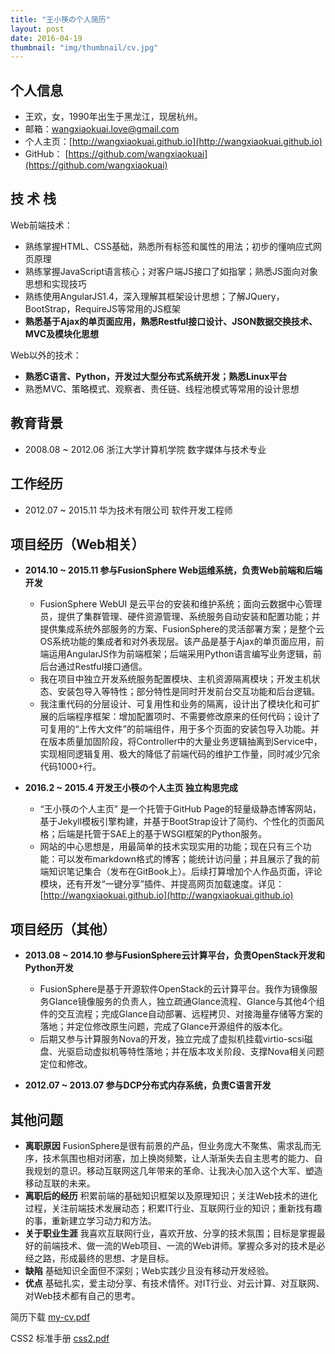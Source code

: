 ```yaml
---
title: "王小筷の个人简历"
layout: post
date: 2016-04-19
thumbnail: "img/thumbnail/cv.jpg"
---
```


## 个人信息
* 王欢，女，1990年出生于黑龙江，现居杭州。
* 邮箱：wangxiaokuai.love@gmail.com
* 个人主页：[http://wangxiaokuai.github.io](http://wangxiaokuai.github.io)
* GitHub：    [https://github.com/wangxiaokuai](https://github.com/wangxiaokuai)

## 技 术 栈
Web前端技术：

* 熟练掌握HTML、CSS基础，熟悉所有标签和属性的用法；初步的懂响应式网页原理
* 熟练掌握JavaScript语言核心；对客户端JS接口了如指掌；熟悉JS面向对象思想和实现技巧
* 熟练使用AngularJS1.4，深入理解其框架设计思想；了解JQuery，BootStrap，RequireJS等常用的JS框架
* **熟悉基于Ajax的单页面应用，熟悉Restful接口设计、JSON数据交换技术、MVC及模块化思想**

Web以外的技术：

* **熟悉C语言、Python，开发过大型分布式系统开发；熟悉Linux平台**
* 熟悉MVC、策略模式、观察者、责任链、线程池模式等常用的设计思想

## 教育背景
* 2008.08 ~ 2012.06  浙江大学计算机学院    数字媒体与技术专业  

## 工作经历
* 2012.07 ~ 2015.11    华为技术有限公司    软件开发工程师

## 项目经历（Web相关）

* **2014.10 ~ 2015.11 参与FusionSphere Web运维系统，负责Web前端和后端开发**
    * FusionSphere WebUI 是云平台的安装和维护系统；面向云数据中心管理员，提供了集群管理、硬件资源管理、系统服务自动安装和配置功能；并提供集成系统外部服务的方案、FusionSphere的灵活部署方案；是整个云OS系统功能的集成者和对外表现层。该产品是基于Ajax的单页面应用，前端运用AngularJS作为前端框架；后端采用Python语言编写业务逻辑，前后台通过Restful接口通信。
    * 我在项目中独立开发系统服务配置模块、主机资源隔离模块；开发主机状态、安装包导入等特性；部分特性是同时开发前台交互功能和后台逻辑。
    * 我注重代码的分层设计、可复用性和业务的隔离，设计出了模块化和可扩展的后端程序框架：增加配置项时、不需要修改原来的任何代码；设计了可复用的“上传大文件”的前端组件，用于多个页面的安装包导入功能。并在版本质量加固阶段，将Controller中的大量业务逻辑抽离到Service中，实现相同逻辑复用、极大的降低了前端代码的维护工作量，同时减少冗余代码1000+行。

* **2016.2 ~ 2015.4 开发王小筷の个人主页     独立构思完成**
    * “王小筷の个人主页” 是一个托管于GitHub Page的轻量级静态博客网站，基于Jekyll模板引擎构建，并基于BootStrap设计了简约、个性化的页面风格；后端是托管于SAE上的基于WSGI框架的Python服务。
    * 网站的中心思想是，用最简单的技术实现实用的功能；现在只有三个功能：可以发布markdown格式的博客；能统计访问量；并且展示了我的前端知识笔记集合（发布在GitBook上）。后续打算增加个人作品页面，评论模块，还有开发“一键分享”插件、并提高网页加载速度。详见： [http://wangxiaokuai.github.io](http://wangxiaokuai.github.io)

## 项目经历（其他）
* **2013.08 ~ 2014.10    参与FusionSphere云计算平台，负责OpenStack开发和Python开发**
     * FusionSphere是基于开源软件OpenStack的云计算平台。我作为镜像服务Glance镜像服务的负责人，独立疏通Glance流程、Glance与其他4个组件的交互流程；完成Glance自动部署、远程拷贝、对接海量存储等方案的落地；并定位修改原生问题，完成了Glance开源组件的版本化。
    * 后期又参与计算服务Nova的开发，独立完成了虚拟机挂载virtio-scsi磁盘、光驱启动虚拟机等特性落地；并在版本攻关阶段、支撑Nova相关问题定位和修改。

* **2012.07 ~ 2013.07    参与DCP分布式内存系统，负责C语言开发**

## 其他问题
* **离职原因**  FusionSphere是很有前景的产品，但业务庞大不聚焦、需求乱而无序，技术氛围也相对闭塞，加上换岗频繁，让人渐渐失去自主思考的能力、自我规划的意识。移动互联网这几年带来的革命、让我决心加入这个大军、塑造移动互联的未来。
* **离职后的经历**   积累前端的基础知识框架以及原理知识；关注Web技术的进化过程，关注前端技术发展动态；积累IT行业、互联网行业的知识；重新找有趣的事，重新建立学习动力和方法。
* **关于职业生涯**  我喜欢互联网行业，喜欢开放、分享的技术氛围；目标是掌握最好的前端技术、做一流的Web项目、一流的Web讲师。掌握众多对的技术是必经之路，形成最终的思想、才是目标。
* **缺陷** 基础知识全面但不深刻；Web实践少且没有移动开发经验。
* **优点** 基础扎实，爱主动分享、有技术情怀。对IT行业、对云计算、对互联网、对Web技术都有自己的思考。

简历下载  <a href="/download/my-cv.pdf">my-cv.pdf</a>

CSS2 标准手册 <a href="/download/css2.pdf">css2.pdf</a>

